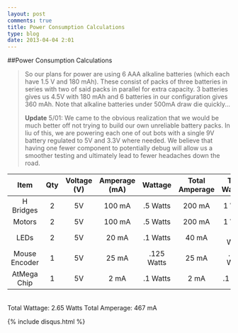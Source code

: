 ```yaml
---
layout: post
comments: true
title: Power Consumption Calculations 
type: blog
date: 2013-04-04 2:01
---
```



##Power Consumption Calculations

> So our plans for power are using 6 AAA alkaline batteries (which each have 1.5 V and 180 mAh). These consist of packs of three batteries in series with two of said packs in parallel for extra capacity. 3 batteries gives us 4.5V with 180 mAh and 6 batteries in our configuration gives 360 mAh. Note that alkaline batteries under 500mA draw die quickly...
>
> **Update** 5/01: We came to the obvious realization that we would be much better off not trying to build our own unreliable battery packs. In liu of this, we are powering each one of out bots with a single 9V battery regulated to 5V and 3.3V where needed. We believe that having one fewer component to potentially debug will allow us a smoother testing and ultimately lead to fewer headaches down the road.


| Item         | Qty   | Voltage (V)| Amperage (mA) | Wattage   | Total Amperage| Total Wattage |
|:------------:| :---: |:----------:|:-------------:|:---------:|:-------------:|:-------------:|	
| H Bridges    | 2     | 5V         | 100 mA        | .5 Watts  |  200 mA       | 1 Watts       |
| Motors       | 2     | 5V         | 100 mA        | .5 Watts  |  200 mA       | 1 Watts       |
| LEDs         | 2     | 5V         | 20 mA         | .1 Watts  |  40 mA        | 0.2 Watts     |
| Mouse Encoder| 1     | 5V         | 25 mA         | .125 Watts|  25 mA        | .125 Watts    |
| AtMega Chip  | 1     | 5V         | 2 mA          | .1 Watts  |  2 mA         | .1 watts      |
<br/>
Total Wattage: 2.65 Watts
Total Amperage: 467 mA



{% include disqus.html %}



